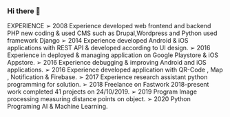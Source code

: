 ### Hi there 👋

<!--
**ninenox-dev/ninenox-dev** is a ✨ _special_ ✨ repository because its `README.md` (this file) appears on your GitHub profile.

Here are some ideas to get you started:

- 🔭 I’m currently working on ...
- 🌱 I’m currently learning ...
- 👯 I’m looking to collaborate on ...
- 🤔 I’m looking for help with ...
- 💬 Ask me about ...
- 📫 How to reach me: ...
- 😄 Pronouns: ...
- ⚡ Fun fact: ...
-->
EXPERIENCE
➢ 2008 Experience developed web frontend and backend PHP new coding & used CMS such as Drupal,Wordpress and Python used framework Django
➢ 2014 Experience developed Android & iOS applications with REST API & developed according to UI design.
➢ 2016 Experience in deployed & managing application on Google Playstore & iOS Appstore.
➢ 2016 Experience debugging & improving Android and iOS applications.
➢ 2016 Experience developed application with QR-Code , Map , Notification & Firebase.
➢ 2017 Experience research assistant python programming for solution.
➢ 2018 Freelance on Fastwork 2018-present work completed 41 projects on 24/10/2019.
➢ 2019 Program Image processing measuring distance points on object.
➢ 2020 Python Programing AI & Machine Learning.

